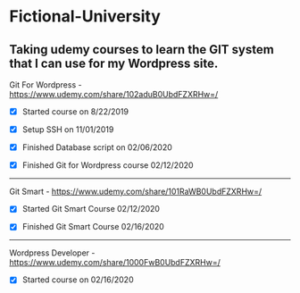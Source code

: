 # Fictional-University

Taking udemy courses to learn the GIT system that I can use for my Wordpress site.
--------------------------------------------------------------
Git For Wordpress - https://www.udemy.com/share/102aduB0UbdFZXRHw=/

- [x] Started course on 8/22/2019

- [x] Setup SSH on 11/01/2019

- [x] Finished Database script on 02/06/2020

- [x] Finished Git for Wordpress course  02/12/2020
---------------------------------------------------------------
Git Smart - https://www.udemy.com/share/101RaWB0UbdFZXRHw=/

- [x] Started Git Smart Course 02/12/2020

- [x] Finished Git Smart Course 02/16/2020
---------------------------------------------------------------
Wordpress Developer - https://www.udemy.com/share/1000FwB0UbdFZXRHw=/
- [x] Started course on 02/16/2020
